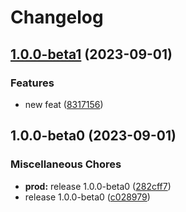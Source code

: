 # Changelog

## [1.0.0-beta1](https://github.com/kalosisz/rel4/compare/v1.0.0-beta0...v1.0.0-beta1) (2023-09-01)


### Features

* new feat ([8317156](https://github.com/kalosisz/rel4/commit/83171568d6075119d8310ce0a8dc070418663f77))

## 1.0.0-beta0 (2023-09-01)


### Miscellaneous Chores

* **prod:** release 1.0.0-beta0 ([282cff7](https://github.com/kalosisz/rel4/commit/282cff74d8c82ea5fe275a93f159e487109e845c))
* release 1.0.0-beta0 ([c028979](https://github.com/kalosisz/rel4/commit/c0289796d3fb526c49b9909a41dc03eb1b57d44e))
